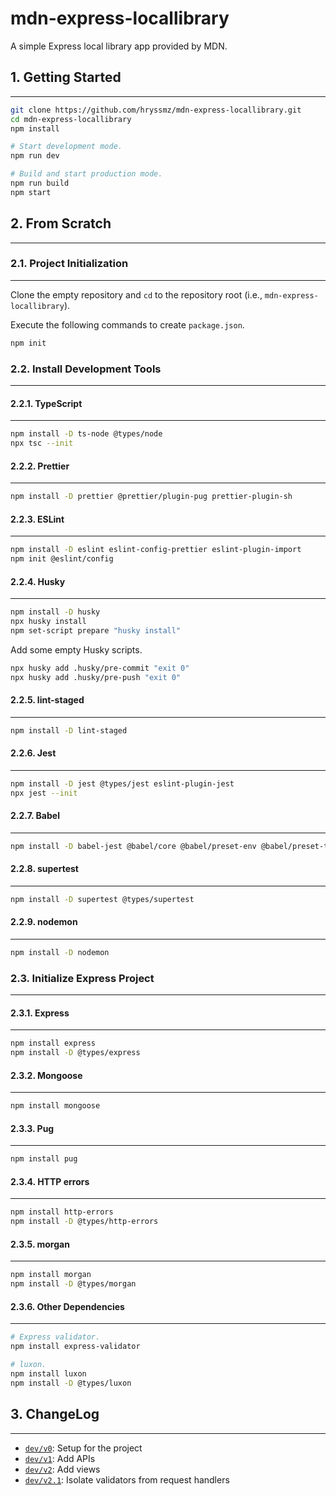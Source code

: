 # mdn-express-locallibrary

A simple Express local library app provided by MDN.

## 1. Getting Started

---

```bash
git clone https://github.com/hryssmz/mdn-express-locallibrary.git
cd mdn-express-locallibrary
npm install

# Start development mode.
npm run dev

# Build and start production mode.
npm run build
npm start
```

## 2. From Scratch

---

### 2.1. Project Initialization

---

Clone the empty repository and `cd` to the repository root (i.e., `mdn-express-locallibrary`).

Execute the following commands to create `package.json`.

```bash
npm init
```

### 2.2. Install Development Tools

---

#### 2.2.1. TypeScript

---

```bash
npm install -D ts-node @types/node
npx tsc --init
```

#### 2.2.2. Prettier

---

```bash
npm install -D prettier @prettier/plugin-pug prettier-plugin-sh
```

#### 2.2.3. ESLint

---

```bash
npm install -D eslint eslint-config-prettier eslint-plugin-import
npm init @eslint/config
```

#### 2.2.4. Husky

---

```bash
npm install -D husky
npx husky install
npm set-script prepare "husky install"
```

Add some empty Husky scripts.

```bash
npx husky add .husky/pre-commit "exit 0"
npx husky add .husky/pre-push "exit 0"
```

#### 2.2.5. lint-staged

---

```bash
npm install -D lint-staged
```

#### 2.2.6. Jest

---

```bash
npm install -D jest @types/jest eslint-plugin-jest
npx jest --init
```

#### 2.2.7. Babel

---

```bash
npm install -D babel-jest @babel/core @babel/preset-env @babel/preset-typescript
```

#### 2.2.8. supertest

---

```bash
npm install -D supertest @types/supertest
```

#### 2.2.9. nodemon

---

```bash
npm install -D nodemon
```

### 2.3. Initialize Express Project

---

#### 2.3.1. Express

---

```bash
npm install express
npm install -D @types/express
```

#### 2.3.2. Mongoose

---

```bash
npm install mongoose
```

#### 2.3.3. Pug

---

```bash
npm install pug
```

#### 2.3.4. HTTP errors

---

```bash
npm install http-errors
npm install -D @types/http-errors
```

#### 2.3.5. morgan

---

```bash
npm install morgan
npm install -D @types/morgan
```

#### 2.3.6. Other Dependencies

---

```bash
# Express validator.
npm install express-validator

# luxon.
npm install luxon
npm install -D @types/luxon
```

## 3. ChangeLog

---

- [`dev/v0`](https://github.com/hryssmz/mdn-express-locallibrary/commit/966326c4740830915d88285d35a073ba85927d9c): Setup for the project
- [`dev/v1`](https://github.com/hryssmz/mdn-express-locallibrary/commit/9b1ad5d760514b8b36c5dba14dd2264e5818eb7e): Add APIs
- [`dev/v2`](https://github.com/hryssmz/mdn-express-locallibrary/commit/fd6af18ae7126623dce15722297af5e2ca365bd6): Add views
- [`dev/v2.1`](https://github.com/hryssmz/mdn-express-locallibrary/commit/114feaa2de1817bcc9413e4932a4cf16bdf8c6f6): Isolate validators from request handlers
